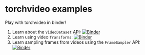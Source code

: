 # torchvideo examples

Play with torchvideo in binder!

1. Learn about the `VideoDataset` API: [![Binder](https://mybinder.org/badge_logo.svg)](https://mybinder.org/v2/gh/willprice/torchvideo/binder?filepath=examples%2Fdatasets.ipynb)
2. Learn using video `Transforms`: [![Binder](https://mybinder.org/badge_logo.svg)](https://mybinder.org/v2/gh/willprice/torchvideo/binder?filepath=examples%2Ftransforms.ipynb)
3. Learn sampling frames from videos using the `FrameSampler` API: [![Binder](https://mybinder.org/badge_logo.svg)](https://mybinder.org/v2/gh/willprice/torchvideo/binder?filepath=examples%2Fsamplers.ipynb)
